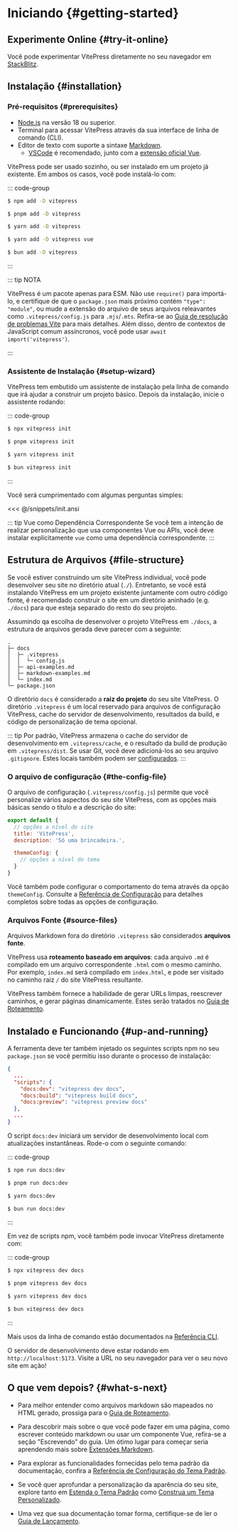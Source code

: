 # Iniciando {#getting-started}

## Experimente Online {#try-it-online}

Você pode experimentar VitePress diretamente no seu navegador em [StackBlitz](https://vitepress.new).

## Instalação {#installation}

### Pré-requisitos {#prerequisites}

- [Node.js](https://nodejs.org/) na versão 18 ou superior.
- Terminal para acessar VitePress através da sua interface de linha de comando (CLI).
- Editor de texto com suporte a sintaxe [Markdown](https://en.wikipedia.org/wiki/Markdown).
  - [VSCode](https://code.visualstudio.com/) é recomendado, junto com a [extensão oficial Vue](https://marketplace.visualstudio.com/items?itemName=Vue.volar).

VitePress pode ser usado sozinho, ou ser instalado em um projeto já existente. Em ambos os casos, você pode instalá-lo com:

::: code-group

```sh [npm]
$ npm add -D vitepress
```

```sh [pnpm]
$ pnpm add -D vitepress
```

```sh [yarn]
$ yarn add -D vitepress
```

```sh [yarn (pnp)]
$ yarn add -D vitepress vue
```

```sh [bun]
$ bun add -D vitepress
```

:::

::: tip NOTA

VitePress é um pacote apenas para ESM. Não use `require()` para importá-lo, e certifique de que o `package.json` mais próximo contém `"type": "module"`, ou mude a extensão do arquivo de seus arquivos releavantes como `.vitepress/config.js` para `.mjs`/`.mts`. Refira-se ao [Guia de resolução de problemas Vite](http://vitejs.dev/guide/troubleshooting.html#this-package-is-esm-only) para mais detalhes. Além disso, dentro de contextos de JavaScript comum assíncronos, você pode usar `await import('vitepress')`.

:::

### Assistente de Instalação {#setup-wizard}

VitePress tem embutido um assistente de instalação pela linha de comando que irá ajudar a construir um projeto básico. Depois da instalação, inicie o assistente rodando:

::: code-group

```sh [npm]
$ npx vitepress init
```

```sh [pnpm]
$ pnpm vitepress init
```

```sh [yarn]
$ yarn vitepress init
```

```sh [bun]
$ bun vitepress init
```

:::

Você será cumprimentado com algumas perguntas simples:

<<< @/snippets/init.ansi

::: tip Vue como Dependência Correspondente
Se você tem a intenção de realizar personalização que usa componentes Vue ou APIs, você deve instalar explicitamente `vue` como uma dependência correspondente.
:::

## Estrutura de Arquivos {#file-structure}

Se você estiver construindo um site VitePress individual, você pode desenvolver seu site no diretório atual (`./`). Entretanto, se você está instalando VitePress em um projeto existente juntamente com outro código fonte, é recomendado construir o site em um diretório aninhado (e.g. `./docs`) para que esteja separado do resto do seu projeto.

Assumindo qa escolha de desenvolver o projeto VitePress em `./docs`, a estrutura de arquivos gerada deve parecer com a seguinte:

```
.
├─ docs
│  ├─ .vitepress
│  │  └─ config.js
│  ├─ api-examples.md
│  ├─ markdown-examples.md
│  └─ index.md
└─ package.json
```

O diretório `docs` é considerado a **raiz do projeto** do seu site VitePress. O diretório `.vitepress` é um local reservado para arquivos de configuração VitePress, cache do servidor de desenvolvimento, resultados da build, e código de personalização de tema opcional.

::: tip
Por padrão, VitePress armazena o cache do servidor de desenvolvimento em `.vitepress/cache`, e o resultado da build de produção em `.vitepress/dist`. Se usar Git, você deve adicioná-los ao seu arquivo `.gitignore`. Estes locais também podem ser [configurados](../reference/site-config#outdir).
:::

### O arquivo de configuração {#the-config-file}

O arquivo de configuração (`.vitepress/config.js`) permite que você personalize vários aspectos do seu site VitePress, com as opções mais básicas sendo o título e a descrição do site:

```js [.vitepress/config.js]
export default {
  // opções a nível do site
  title: 'VitePress',
  description: 'Só uma brincadeira.',

  themeConfig: {
    // opções a nível do tema
  }
}
```

Você também pode configurar o comportamento do tema através da opção `themeConfig`. Consulte a [Referência de Configuração](../reference/site-config) para detalhes completos sobre todas as opções de configuração.

### Arquivos Fonte {#source-files}

Arquivos Markdown fora do diretório `.vitepress` são considerados **arquivos fonte**.

VitePress usa **roteamento baseado em arquivos**: cada arquivo `.md` é compilado em um arquivo correspondente `.html` com o mesmo caminho. Por exemplo, `index.md` será compilado em `index.html`, e pode ser visitado no caminho raiz `/` do site VitePress resultante.

VitePress também fornece a habilidade de gerar URLs limpas, reescrever caminhos, e gerar páginas dinamicamente. Estes serão tratados no [Guia de Roteamento](./routing).

## Instalado e Funcionando {#up-and-running}

A ferramenta deve ter também injetado os seguintes scripts npm no seu `package.json` se você permitiu isso durante o processo de instalação:

```json [package.json]
{
  ...
  "scripts": {
    "docs:dev": "vitepress dev docs",
    "docs:build": "vitepress build docs",
    "docs:preview": "vitepress preview docs"
  },
  ...
}
```

O script `docs:dev` iniciará um servidor de desenvolvimento local com atualizações instantâneas. Rode-o com o seguinte comando:

::: code-group

```sh [npm]
$ npm run docs:dev
```

```sh [pnpm]
$ pnpm run docs:dev
```

```sh [yarn]
$ yarn docs:dev
```

```sh [bun]
$ bun run docs:dev
```

:::

Em vez de scripts npm, você também pode invocar VitePress diretamente com:

::: code-group

```sh [npm]
$ npx vitepress dev docs
```

```sh [pnpm]
$ pnpm vitepress dev docs
```

```sh [yarn]
$ yarn vitepress dev docs
```

```sh [bun]
$ bun vitepress dev docs
```

:::

Mais usos da linha de comando estão documentados na [Referência CLI](../reference/cli).

O servidor de desenvolvimento deve estar rodando em `http://localhost:5173`. Visite a URL no seu navegador para ver o seu novo site em ação!

## O que vem depois? {#what-s-next}

- Para melhor entender como arquivos markdown são mapeados no HTML gerado, prossiga para o [Guia de Roteamento](./routing).

- Para descobrir mais sobre o que você pode fazer em uma página, como escrever conteúdo markdown ou usar um componente Vue, refira-se a seção "Escrevendo" do guia. Um ótimo lugar para começar seria aprendendo mais sobre [Extensões Markdown](./markdown).

- Para explorar as funcionalidades fornecidas pelo tema padrão da documentação, confira a [Referência de Configuração do Tema Padrão](../reference/default-theme-config).

- Se você quer aprofundar a personalização da aparência do seu site, explore tanto em [Estenda o Tema Padrão](./extending-default-theme) como [Construa um Tema Personalizado](./custom-theme).

- Uma vez que sua documentação tomar forma, certifique-se de ler o [Guia de Lançamento](./deploy).
